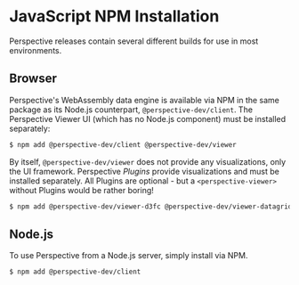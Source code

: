 # JavaScript NPM Installation

Perspective releases contain several different builds for use in most
environments.

## Browser

Perspective's WebAssembly data engine is available via NPM in the same package
as its Node.js counterpart, `@perspective-dev/client`. The Perspective Viewer UI
(which has no Node.js component) must be installed separately:

```bash
$ npm add @perspective-dev/client @perspective-dev/viewer
```

By itself, `@perspective-dev/viewer` does not provide any visualizations, only
the UI framework. Perspective _Plugins_ provide visualizations and must be
installed separately. All Plugins are optional - but a `<perspective-viewer>`
without Plugins would be rather boring!

```bash
$ npm add @perspective-dev/viewer-d3fc @perspective-dev/viewer-datagrid @perspective-dev/viewer-openlayers
```

## Node.js

To use Perspective from a Node.js server, simply install via NPM.

```bash
$ npm add @perspective-dev/client
```
